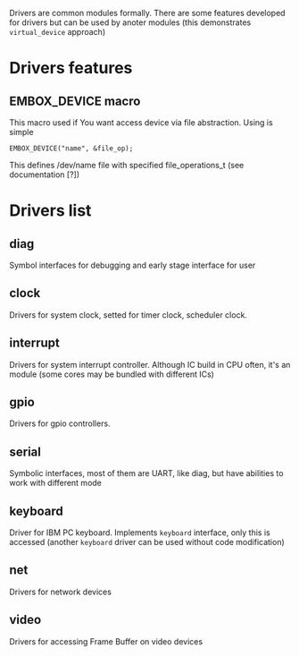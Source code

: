 Drivers are common modules formally. There are some features developed for drivers but can be used by anoter modules (this demonstrates `virtual_device` approach)

# Drivers features #

## EMBOX\_DEVICE macro ##

This macro used if You want access device via file abstraction. Using is simple
```
EMBOX_DEVICE("name", &file_op);
```

This defines /dev/name file with specified file\_operations\_t (see documentation [?])

# Drivers list #

## diag ##
Symbol interfaces for debugging and early stage interface for user

## clock ##
Drivers for system clock, setted for timer clock, scheduler clock.

## interrupt ##
Drivers for system interrupt controller. Although IC build in CPU often, it's an module (some cores may be bundled with different ICs)

## gpio ##
Drivers for gpio controllers.

## serial ##
Symbolic interfaces, most of them are UART, like diag, but have abilities to work with different mode

## keyboard ##
Driver for IBM PC keyboard. Implements `keyboard` interface, only this is accessed (another `keyboard` driver can be used without code modification)

## net ##
Drivers for network devices

## video ##
Drivers for accessing Frame Buffer on video devices